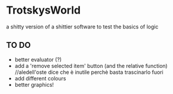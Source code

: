 # TrotskysWorld
a shitty version of a shittier software to test the basics of logic

## TO DO
* better evaluator (?)
* add a 'remove selected item' button (and the relative function) //aledell'oste dice che è inutile perchè basta trascinarlo fuori
* add different colours
* better graphics!
